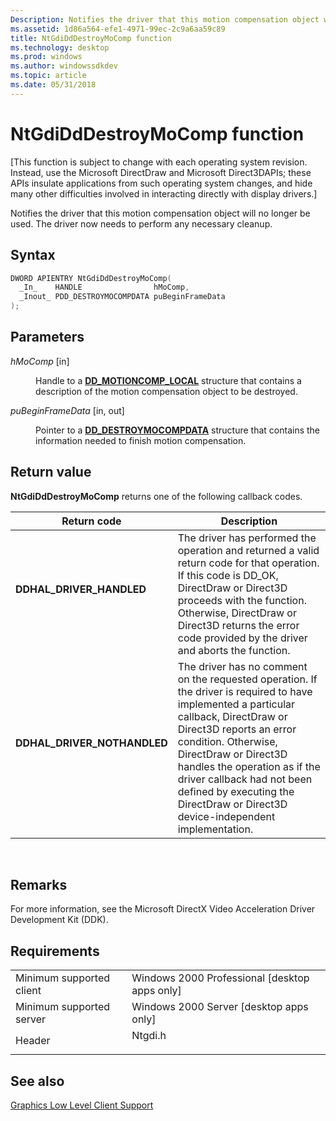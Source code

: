 ```yaml
---
Description: Notifies the driver that this motion compensation object will no longer be used. The driver now needs to perform any necessary cleanup.
ms.assetid: 1d86a564-efe1-4971-99ec-2c9a6aa59c89
title: NtGdiDdDestroyMoComp function
ms.technology: desktop
ms.prod: windows
ms.author: windowssdkdev
ms.topic: article
ms.date: 05/31/2018
---
```


# NtGdiDdDestroyMoComp function

\[This function is subject to change with each operating system revision. Instead, use the Microsoft DirectDraw and Microsoft Direct3DAPIs; these APIs insulate applications from such operating system changes, and hide many other difficulties involved in interacting directly with display drivers.\]

Notifies the driver that this motion compensation object will no longer be used. The driver now needs to perform any necessary cleanup.

## Syntax


```C++
DWORD APIENTRY NtGdiDdDestroyMoComp(
  _In_    HANDLE                hMoComp,
  _Inout_ PDD_DESTROYMOCOMPDATA puBeginFrameData
);
```



## Parameters

<dl> <dt>

*hMoComp* \[in\]
</dt> <dd>

Handle to a [**DD\_MOTIONCOMP\_LOCAL**](https://msdn.microsoft.com/windows/desktop/41cde03a-f9da-4701-a0df-0dba0c17ba26) structure that contains a description of the motion compensation object to be destroyed.

</dd> <dt>

*puBeginFrameData* \[in, out\]
</dt> <dd>

Pointer to a [**DD\_DESTROYMOCOMPDATA**](https://msdn.microsoft.com/windows/desktop/0db32ded-2e32-471d-a752-1f5beffec684) structure that contains the information needed to finish motion compensation.

</dd> </dl>

## Return value

**NtGdiDdDestroyMoComp** returns one of the following callback codes.



| Return code                                                                                              | Description                                                                                                                                                                                                                                                                                                                                                                |
|----------------------------------------------------------------------------------------------------------|----------------------------------------------------------------------------------------------------------------------------------------------------------------------------------------------------------------------------------------------------------------------------------------------------------------------------------------------------------------------------|
| <dl> <dt>**DDHAL\_DRIVER\_HANDLED**</dt> </dl>    | The driver has performed the operation and returned a valid return code for that operation. If this code is DD\_OK, DirectDraw or Direct3D proceeds with the function. Otherwise, DirectDraw or Direct3D returns the error code provided by the driver and aborts the function.<br/>                                                                                 |
| <dl> <dt>**DDHAL\_DRIVER\_NOTHANDLED**</dt> </dl> | The driver has no comment on the requested operation. If the driver is required to have implemented a particular callback, DirectDraw or Direct3D reports an error condition. Otherwise, DirectDraw or Direct3D handles the operation as if the driver callback had not been defined by executing the DirectDraw or Direct3D device-independent implementation.<br/> |



 

## Remarks

For more information, see the Microsoft DirectX Video Acceleration Driver Development Kit (DDK).

## Requirements



|                                     |                                                                                    |
|-------------------------------------|------------------------------------------------------------------------------------|
| Minimum supported client<br/> | Windows 2000 Professional \[desktop apps only\]<br/>                         |
| Minimum supported server<br/> | Windows 2000 Server \[desktop apps only\]<br/>                               |
| Header<br/>                   | <dl> <dt>Ntgdi.h</dt> </dl> |



## See also

<dl> <dt>

[Graphics Low Level Client Support](-dxgkernel-low-level-client-support.md)
</dt> </dl>

 

 





